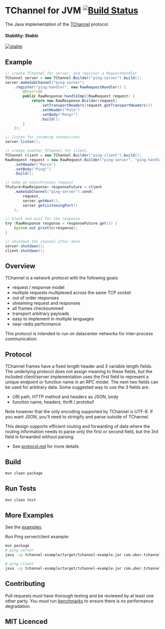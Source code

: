 # TChannel for JVM [![Build Status](https://travis-ci.org/uber/tchannel-java.svg?branch=master)](https://travis-ci.org/uber/tchannel-java)

The Java implementation of the [TChannel](https://github.com/uber/tchannel) protocol.

#### Stability: *Stable*
[![stable](http://badges.github.io/stability-badges/dist/stable.svg)](http://github.com/badges/stability-badges)

## Example

```java
// create TChannel for server, and register a RequestHandler
TChannel server = new TChannel.Builder("ping-server").build();
server.makeSubChannel("ping-server")
	.register("ping-handler", new RawRequestHandler() {
        @Override
        public RawResponse handleImpl(RawRequest request) {
            return new RawResponse.Builder(request)
                .setTransportHeaders(request.getTransportHeaders())
                .setHeader("Polo")
                .setBody("Pong!")
                .build();
        }
	});

// listen for incoming connections
server.listen();

// create another TChannel for client.
TChannel client = new TChannel.Builder("ping-client").build();
RawRequest request = new RawRequest.Builder("ping-server", "ping-handler")
    .setHeader("Marco")
    .setBody("Ping!")
	.build();

// make an asynchronous request
TFuture<RawResponse> responseFuture = client
	.makeSubChannel("ping-server").send(
		request,
		server.getHost(),
		server.getListeningPort()
	);

// block and wait for the response
try (RawResponse response = responseFuture.get()) {
    System.out.println(response);
}

// shutdown the channel after done
server.shutdown();
client.shutdown();
```

## Overview

TChannel is a network protocol with the following goals:

 * request / response model
 * multiple requests multiplexed across the same TCP socket
 * out of order responses
 * streaming request and responses
 * all frames checksummed
 * transport arbitrary payloads
 * easy to implement in multiple languages
 * near-redis performance

This protocol is intended to run on datacenter networks for inter-process communication.

## Protocol

TChannel frames have a fixed length header and 3 variable length fields. The underlying protocol
does not assign meaning to these fields, but the included client/server implementation uses
the first field to represent a unique endpoint or function name in an RPC model.
The next two fields can be used for arbitrary data. Some suggested way to use the 3 fields are:

* URI path, HTTP method and headers as JSON, body
* function name, headers, thrift / protobuf

Note however that the only encoding supported by TChannel is UTF-8.  If you want JSON, you'll need
to stringify and parse outside of TChannel.

This design supports efficient routing and forwarding of data where the routing information needs
to parse only the first or second field, but the 3rd field is forwarded without parsing.

 - See [protocol.md](https://github.com/uber/tchannel/blob/master/docs/protocol.md) for more details

## Build

```bash
mvn clean package
```

## Run Tests
```bash
mvn clean test
```


## More Examples

See the [examples](./tchannel-example/).

Run Ping server/client example:
```bash
mvn package
# ping server
java -cp tchannel-example/target/tchannel-example.jar com.uber.tchannel.ping.PingServer -p 8888

# ping client
java -cp tchannel-example/target/tchannel-example.jar com.uber.tchannel.ping.PingClient -h localhost -p 8888 -n 1000
```

## Contributing

Pull requests *must* have thorough testing and be reviewed by at least one other party.
You *must* run [benchmarks](./tchannel-benchmark/src/main/java/com/uber/tchannel/benchmarks/)
to ensure there is no performance degradation.

## MIT Licenced
